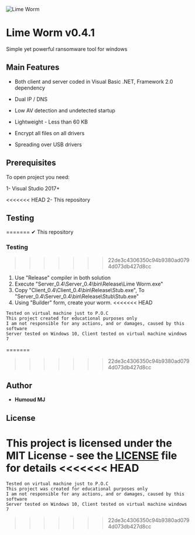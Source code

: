 <img src="https://i.imgur.com/apHF7Q0.png" alt="Lime Worm">


# Lime Worm v0.4.1
	
 Simple yet powerful ransomware tool for windows

 
## Main Features

* Both client and server coded in Visual Basic .NET, Framework 2.0 dependency
 
* Dual IP / DNS

* Low AV detection and undetected startup
 
* Lightweight - Less than 60 KB

* Encrypt all files on all drivers

* Spreading over USB drivers
 
 
## Prerequisites

To open project you need:

1- Visual Studio 2017+

<<<<<<< HEAD
2- This repository
 
 
## Testing
=======
✔ This repository

 ### Testing
>>>>>>> 22de3c4306350c94b9380ad0794d073db427d8cc
 
1. Use "Release" compiler in both solution
2. Execute "Server_0.4\Server_0.4\bin\Release\Lime Worm.exe"
3. Copy "Client_0.4\Client_0.4\bin\Release\Stub.exe", To "Server_0.4\Server_0.4\bin\Release\Stub\Stub.exe"
4. Using "Builder" form, create your worm.
<<<<<<< HEAD
 ```
 Tested on virtual machine just to P.O.C
 This project created for educational purposes only
 I am not responsible for any actions, and or damages, caused by this software
 Server tested on Windows 10, Client tested on virtual machine windows 7
 ```
 
=======
>>>>>>> 22de3c4306350c94b9380ad0794d073db427d8cc
 
## Author

* **Humoud MJ**  


## License

This project is licensed under the MIT License - see the [LICENSE](/LICENSE) file for details
<<<<<<< HEAD
=======

 ```
 Tested on virtual machine just to P.O.C
 This project was created for educational purposes only
 I am not responsible for any actions, and or damages, caused by this software
 Server tested on Windows 10, Client tested on virtual machine windows 7
 ```
>>>>>>> 22de3c4306350c94b9380ad0794d073db427d8cc

